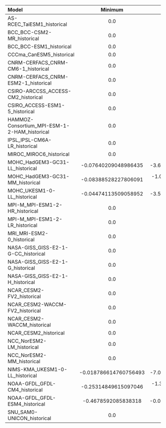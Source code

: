 Model | Minimum | 5th pct | Median | 95th pct | Maximum
 :-- |  :--:  |  :--:  |  :--:  |  :--:  |  :--: 
AS-RCEC_TaiESM1_historical | 0.0 | 0.0 | 0.0 | 1000.0048370361328 | 1003.1422729492188
BCC_BCC-CSM2-MR_historical | 0.0 | 0.0 | 17.239705562591553 | 1000.0007934570312 | 1000.1129150390625
BCC_BCC-ESM1_historical | 0.0 | 0.0 | 10.423150539398193 | 1000.0059478759765 | 1000.3394775390625
CCCma_CanESM5_historical | 0.0 | 0.0 | 7.590715169906616 | 105.10311546325681 | 4371.50048828125
CNRM-CERFACS_CNRM-CM6-1_historical | 0.0 | 0.0 | 4.406238794326782 | 750072.071875 | 754602.5625
CNRM-CERFACS_CNRM-ESM2-1_historical | 0.0 | 0.0 | 4.423312425613403 | 750082.1031249999 | 763405.3125
CSIRO-ARCCSS_ACCESS-CM2_historical | 0.0 | 0.0 | 18.36314296722412 | 200890.11328125 | 1055395.375
CSIRO_ACCESS-ESM1-5_historical | 0.0 | 0.0 | 1.5218784809112549 | 1100.1263427734375 | 1738.074951171875
HAMMOZ-Consortium_MPI-ESM-1-2-HAM_historical | 0.0 | 0.0 | 0.0 | 16.965579986572312 | 1354.705810546875
IPSL_IPSL-CM6A-LR_historical | 0.0 | 0.0 | 0.0015735859342385083 | 253.44063415527296 | 4661.373046875
MIROC_MIROC6_historical | 0.0 | 0.0 | 0.9289870113134384 | 1000.0 | 1000.0
MOHC_HadGEM3-GC31-LL_historical | -0.07640209048986435 | -3.639169517936118e-19 | 3.2768232226371765 | 141221.85742187494 | 1002378.0625
MOHC_HadGEM3-GC31-MM_historical | -0.08388528227806091 | -1.0750012685578625e-10 | 1.2298595905303955 | 61919.65625 | 633321.625
MOHC_UKESM1-0-LL_historical | -0.04474113509058952 | -3.503896120731624e-12 | 7.876386284828186 | 495978.08203125 | 3013655.5
MPI-M_MPI-ESM1-2-HR_historical | 0.0 | 0.0 | 0.0 | 13.540077209472589 | 1721.343994140625
MPI-M_MPI-ESM1-2-LR_historical | 0.0 | 0.0 | 0.0 | 7.4186325073243715 | 1372.25341796875
MRI_MRI-ESM2-0_historical | 0.0 | 0.0 | 14.245732069015503 | 10000.0 | 10000.0
NASA-GISS_GISS-E2-1-G-CC_historical | 0.0 | 0.0 | 0.0 | 89.23234062194823 | 2502.7587890625
NASA-GISS_GISS-E2-1-G_historical | 0.0 | 0.0 | 0.0 | 105.46004867553698 | 2586.895751953125
NASA-GISS_GISS-E2-1-H_historical | 0.0 | 0.0 | 0.0 | 89.8021156311035 | 3565.267578125
NCAR_CESM2-FV2_historical | 0.0 | 0.0 | 9.785428047180176 | 10000.0 | 10000.021484375
NCAR_CESM2-WACCM-FV2_historical | 0.0 | 0.0 | 48.44179821014404 | 10000.0 | 10000.03125
NCAR_CESM2-WACCM_historical | 0.0 | 0.0 | 16.86854362487793 | 10000.0 | 10000.0263671875
NCAR_CESM2_historical | 0.0 | 0.0 | 21.311335563659668 | 10000.0 | 10000.0244140625
NCC_NorESM2-LM_historical | 0.0 | 0.0 | 0.0 | 10000.0 | 10000.02734375
NCC_NorESM2-MM_historical | 0.0 | 0.0 | 0.0 | 10000.0 | 10000.0478515625
NIMS-KMA_UKESM1-0-LL_historical | -0.018786614760756493 | -7.075270946378658e-12 | 7.1865949630737305 | 545558.2078124997 | 3288979.5
NOAA-GFDL_GFDL-CM4_historical | -0.25314849615097046 | -1.3011940309927582e-10 | 0.0 | 999.9998779296875 | 1000.0
NOAA-GFDL_GFDL-ESM4_historical | -0.4678592085838318 | -0.0028815041121561078 | 0.0 | 999.9999389648438 | 1000.0
SNU_SAM0-UNICON_historical | 0.0 | 0.0 | 18.017956733703613 | 1000.0278198242188 | 1001.9805908203125
